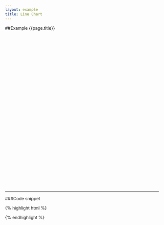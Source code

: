 ```yaml
---
layout: example
title: Line Chart
---
```


##Example {{page.title}}

<div id='placeholder' class='example-placeholder' style="width:720px; height:500px; padding-top:0;"></div>

---

###Code snippet

{% highlight html %}
<div id='placeholder' width="600px" height="400px"></div>
<script>
Vizabi('LineChart', document.getElementById('placeholder'), {
    state: {
      time: {
        value: "1950",
        start: "1800",
        end: "2015"
      },
      marker: {
        label: {
          use: "property",
          which: "geo.name"
        },
        axis_y: {
          use: "indicator",
          which: "gdp_pc",
          scaleType: "log"
        },
        axis_x: {
          use: "indicator",
          which: "time",
          scaleType: "time"
        },
        color: {
          use: "property",
          scaleType: "ordinal",
          which: "geo.name"
        }
      }
    },
    ui: {
        buttons: ['find', 'colors']
    },
    data: {
        reader: 'csv',
        path: '/path/to/your/file.csv'
    }
});
</script>
{% endhighlight %}

<script defer>
Vizabi('LineChart', document.getElementById('placeholder'), {
    state: {
      time: {
        value: "1950",
        start: "1800",
        end: "2015"
      },
      marker: {
        label: {
          use: "property",
          which: "geo.name"
        },
        axis_y: {
          use: "indicator",
          which: "gdp_pc",
          scaleType: "log"
        },
        axis_x: {
          use: "indicator",
          which: "time",
          scaleType: "time"
        },
        color: {
          use: "property",
          scaleType: "ordinal",
          which: "geo.name"
        }
      }
    },
    ui: {
        buttons: ['find', 'colors']
    },
    data: {
        reader: 'csv',
        path: '/preview/data/waffles/dont-panic-poverty.csv'
    }
});
</script>
